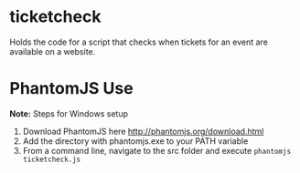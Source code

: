 ticketcheck
===========

Holds the code for a script that checks when tickets for an event are available on a website.

# PhantomJS Use
**Note:** Steps for Windows setup

1. Download PhantomJS here http://phantomjs.org/download.html
2. Add the directory with phantomjs.exe to your PATH variable
3. From a command line, navigate to the src folder and execute 
```phantomjs ticketcheck.js```
